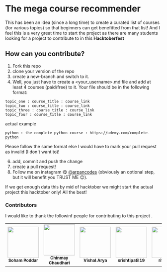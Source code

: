 # The mega course recommender
This has been an idea (since a long time) to create a curated list of courses (for various topics) so that beginners can get benefitted from that list! And I feel this is a very great time to start the project as there are many students looking for a project to contribute to in this **Hacktoberfest**

## How can you contribute?
1. Fork this repo
2. clone your version of the repo
3. create a new-branch and switch to it.
4. Well, you just have to create a <your_username>.md file and add at least 4 courses (paid/free) to it. Your file should be in the following format:

```
topic_one : course_title : course_link
topic_two : course_title : course_link
topic_three : course_title : course_link
topic_four : course_title : course_link
```

actual example
```
python : the complete python course : https://udemy.com/complete-python
```

Please follow the same format else I would have to mark your pull request as invalid (I don't want to)!

6. add, commit and push the change
7. create a pull request!
8. Follow me on instagram 😋 <a href="https://instagram.com/arpancodes" target="_blank">@arpancodes</a> (obviously an optional step, but it will benefit you TRUST ME 😉).

If we get enough data this by mid of hacktober we might start the actual project this hacktober only!
All the best!

### Contributors 
I would like to thank the followinf people for contributing to this project .

<table>
<tr>
<td align="center"><a href="https://github.com/sohampod"><img src="https://avatars3.githubusercontent.com/u/37503788?s=400&u=0e70236683f3f1a738ec85903a44b00d0a3804f7&v=4" width="100px;" alt=""/><br /><sub><b>Soham Poddar</b></sub></a><br /> </td>
<td align="center"><a href="https://github.com/chinmayc14"><img src="https://avatars3.githubusercontent.com/u/60184593?s=400&u=a27b7ef4a632754bd2b38a263f932a5335da5a36&v=4" width="100px;" alt=""/><br /><sub><b>Chinmay Chaudhari</b></sub></a><br /></td>
<td align="center"><a href="https://github.com/thebit1701"><img src="https://avatars0.githubusercontent.com/u/53190675?s=400&u=6b346519a208955890afafa0b3b3af24dcf5ca2d&v=4" width="100px;" alt=""/><br /><sub><b>Vishal Arya</b></sub></a><br /> </td>
<td align="center"><a href="https://github.com/srishtipatil19"><img src="https://avatars0.githubusercontent.com/u/68970410?s=400&v=4" width="100px;" alt=""/><br /><sub><b>srishtipatil19</b></sub></a><br /></td>
<td align="center"><a href="https://github.com/ritik-sys"><img src="https://avatars0.githubusercontent.com/u/60854557?s=400&v=4" width="100px;" alt=""/><br /><sub><b>ritik-sys</b></sub></a><br /> </td>
<td align="center"><a href="https://github.com/anmolrk"><img src="https://avatars0.githubusercontent.com/u/60808502?s=400&v=4" width="100px;" alt=""/><br /><sub><b>anmolrk</b></sub></a><br /></td>
<td align="center"><a href="hhttps://github.com/Roshannahak"><img src="https://avatars0.githubusercontent.com/u/47059819?s=400&u=46757c71e47dcd42a62c59a7bc460a15404a6af1&v=4" width="100px;" alt=""/><br /><sub><b>Roshan nahak</b></sub></a><br /> </td>
<td align="center"><a href="https://github.com/RobRob2710"><img src="https://avatars2.githubusercontent.com/u/55062717?s=400&v=4" width="100px;" alt=""/><br /><sub><b>RobRob2710</b></sub></a><br /></td>
  </tr>
  </table>
